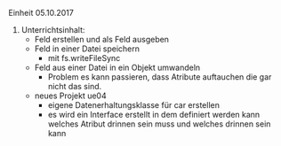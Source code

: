 Einheit 05.10.2017

1. Unterrichtsinhalt: 
    - Feld erstellen und als Feld ausgeben 
    - Feld in einer Datei speichern 
        - mit fs.writeFileSync
    - Feld aus einer Datei in ein Objekt umwandeln
        - Problem es kann passieren, dass Atribute auftauchen die gar nicht das sind.
    - neues Projekt ue04 
        - eigene Datenerhaltungsklasse für car erstellen
        - es wird ein Interface erstellt in dem definiert werden kann welches Atribut drinnen sein muss und welches drinnen sein kann 
        